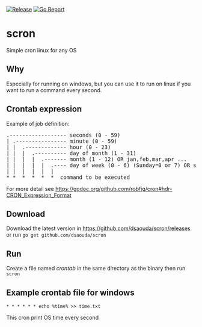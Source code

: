 [![Release](https://img.shields.io/github/v/release/dsaouda/scron.svg?style=for-the-badge)](https://github.com/dsaouda/scron/releases/latest)
[![Go Report](https://goreportcard.com/badge/github.com/dsaouda/scron?style=for-the-badge)](https://goreportcard.com/report/github.com/dsaouda/scron)

# scron

Simple cron linux for any OS

## Why

Especially for running on windows, but you can use it to run on linux if you want to run a command every second.

## Crontab expression

Example of job definition:

<pre>
.------------------ seconds (0 - 59)
| .---------------- minute (0 - 59)
| |  .------------- hour (0 - 23)
| |  |  .---------- day of month (1 - 31)
| |  |  |  .------- month (1 - 12) OR jan,feb,mar,apr ...
| |  |  |  |  .---- day of week (0 - 6) (Sunday=0 or 7) OR sun,mon,tue,wed,thu,fri,sat
| |  |  |  |  |
* *  *  *  *  *  command to be executed
</pre>

For more detail see <https://godoc.org/github.com/robfig/cron#hdr-CRON_Expression_Format>

## Download

Download the latest version in <https://github.com/dsaouda/scron/releases> or run `go get github.com/dsaouda/scron`

## Run

Create a file named *crontab* in the same directory as the binary then run `scron`

## Example crontab file for windows

`* * * * * * echo %time% >> time.txt`

This cron print OS time every second
